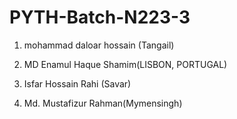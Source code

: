 # PYTH-Batch-N223-3

1. mohammad daloar hossain (Tangail)


2. MD Enamul Haque Shamim(LISBON, PORTUGAL)

3. Isfar Hossain Rahi (Savar)
4. Md. Mustafizur Rahman(Mymensingh)

